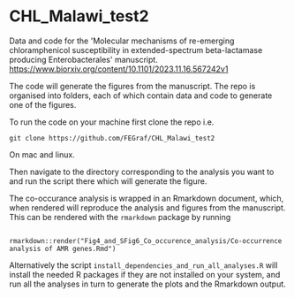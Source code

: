 # CHL_Malawi_test2

Data and code for the 'Molecular mechanisms of re-emerging chloramphenicol susceptibility in extended-spectrum beta-lactamase producing Enterobacterales' manuscript.
<https://www.biorxiv.org/content/10.1101/2023.11.16.567242v1>

The code will generate the figures from the manuscript. The repo is organised
into folders, each of which contain data and code to generate one of the
figures. 

To run the code on your machine first clone the repo i.e.

```
git clone https://github.com/FEGraf/CHL_Malawi_test2
```
On mac and linux.

Then navigate to the directory corresponding to the analysis you want to and run
the script there which will generate the figure.

The co-occurance analysis is wrapped in an Rmarkdown document, which, when
rendered will reproduce the analysis and figures from the manuscript. This can
be rendered with the `rmarkdown` package by running

```

rmarkdown::render("Fig4_and_SFig6_Co_occurence_analysis/Co-occurrence analysis of AMR genes.Rmd")
```

Alternatively the script `install_dependencies_and_run_all_analyses.R` will
install the needed R packages if they are not installed on your system, and run
all the analyses in turn to generate the plots and the Rmarkdown output.


